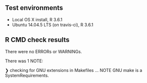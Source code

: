 ## Test environments
* Local OS X install, R 3.6.1
* Ubuntu 14.04.5 LTS (on travis-ci), R 3.6.1

## R CMD check results
There were no ERRORs or WARNINGs.

There was 1 NOTE:

❯ checking for GNU extensions in Makefiles ... NOTE
  GNU make is a SystemRequirements.
